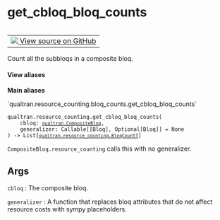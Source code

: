 # get_cbloq_bloq_counts


<table class="tfo-notebook-buttons tfo-api nocontent" align="left">
<td>
  <a target="_blank" href="https://github.com/quantumlib/cirq-qubitization/blob/main/qualtran/resource_counting/bloq_counts.py#L56-L80">
    <img src="https://www.tensorflow.org/images/GitHub-Mark-32px.png" />
    View source on GitHub
  </a>
</td>
</table>



Count all the subbloqs in a composite bloq.


<section class="expandable">
  <h4 class="showalways">View aliases</h4>
  <p>
<b>Main aliases</b>
<p>`qualtran.resource_counting.bloq_counts.get_cbloq_bloq_counts`</p>
</p>
</section>

<pre class="devsite-click-to-copy prettyprint lang-py tfo-signature-link">
<code>qualtran.resource_counting.get_cbloq_bloq_counts(
    cbloq: <a href="../../qualtran/CompositeBloq.html"><code>qualtran.CompositeBloq</code></a>,
    generalizer: Callable[[Bloq], Optional[Bloq]] = None
) -> List[<a href="../../qualtran/resource_counting/BloqCountT.html"><code>qualtran.resource_counting.BloqCountT</code></a>]
</code></pre>



<!-- Placeholder for "Used in" -->

`CompositeBloq.resource_counting` calls this with no generalizer.

<h2 class="add-link">Args</h2>

`cbloq`<a id="cbloq"></a>
: The composite bloq.

`generalizer`<a id="generalizer"></a>
: A function that replaces bloq attributes that do not affect resource costs
  with sympy placeholders.



